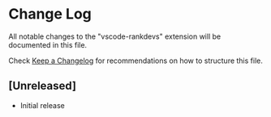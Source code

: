 # Change Log

All notable changes to the "vscode-rankdevs" extension will be documented in this file.

Check [Keep a Changelog](http://keepachangelog.com/) for recommendations on how to structure this file.

## [Unreleased]

- Initial release
